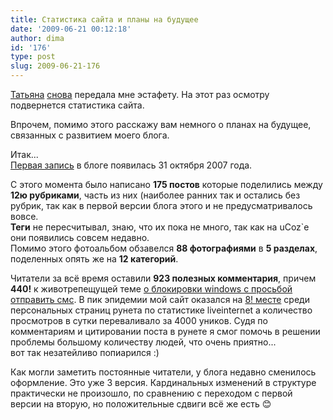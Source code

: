 ```yaml
---
title: Статистика сайта и планы на будущее
date: '2009-06-21 00:12:18'
author: dima
id: '176'
type: post
slug: 2009-06-21-176
---
```


[Татьяна](http://kisuhvostik.ru/2009/06/18/estafeta-statistika-bloga/) [снова](/blog/2009-06-03-170) передала мне эстафету. На этот раз осмотру подвернется статистика сайта.

Впрочем, помимо этого расскажу вам немного о планах на будущее, связанных с развитием моего блога.

Итак...  
[Первая запись](/blog/2007-10-31-1) в блоге появилась 31 октября 2007 года.

С этого момента было написано **175 постов** которые поделились между **12ю рубриками**, часть из них (наиболее ранних так и остались без рубрик, так как в первой версии блога этого и не предусматривалось вовсе.  
**Теги** не пересчитывал, знаю, что их пока не много, так как на uCoz\`е они появились совсем недавно.  
Помимо этого фотоальбом обзавелся **88 фотографиями** в **5 разделах**, поделенных опять же на **12 категорий**.

Читатели за всё время оставили **923 полезных комментария**, причем **440!** к животрепещущей теме [о блокировки windows с просьбой отправить смс](/blog/2009-04-10-152). В пик эпидемии мой сайт оказался на [8! месте](/_bl/1/75938.png) среди персональных страниц рунета по статистике liveinternet а количество просмотров в сутки переваливало за 4000 уников. Судя по комментариям и цитировании поста в рунете я смог помочь в решении проблемы большому количеству людей, что очень приятно...  
вот так незатейливо попиарился :)

Как могли заметить постоянные читатели, у блога недавно сменилось оформление. Это уже 3 версия. Кардинальных изменений в структуре практически не произошло, по сравнению с переходом с первой версии на вторую, но положительные сдвиги всё же есть 😊